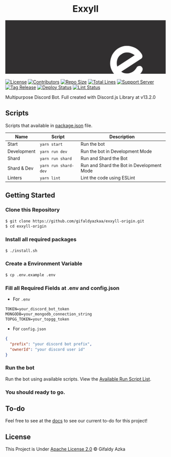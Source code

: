 <h1 align="center">Exxyll</h1>

[![Banner](docs/assets/banner.webp)](https://exxyll.github.io)

[![License](https://img.shields.io/github/license/gifaldyazkaa/exxyll-origin?style=for-the-badge)](LICENSE) [![Contributors](https://img.shields.io/github/contributors/gifaldyazkaa/exxyll-origin?style=for-the-badge)](https://github.com/gifaldyazkaa/exxyll-origin/graphs/contributors) [![Repo Size](https://img.shields.io/github/repo-size/gifaldyazkaa/exxyll-origin?style=for-the-badge)](#) [![Total Lines](https://img.shields.io/tokei/lines/github/gifaldyazkaa/exxyll-origin?style=for-the-badge)](#) [![Support Server](https://img.shields.io/discord/849130218975526922?color=0099ff&logo=discord&logoColor=4e75e8&style=for-the-badge)](https://discord.gg/j2MfuWySfD) [![Tag Release](https://img.shields.io/github/v/tag/gifaldyazkaa/exxyll-origin?logo=github&style=for-the-badge)](https://github.com/gifaldyazkaa/exxyll-origin/releases) [![Deploy Status](https://img.shields.io/github/workflow/status/gifaldyazkaa/exxyll-origin/Deploy%20to%20Heroku?label=Deploy&logo=github&style=for-the-badge)](.github/workflows/deploys.yml) [![Lint Status](https://img.shields.io/github/workflow/status/gifaldyazkaa/exxyll-origin/Lint%20Checking?label=Lint&logo=github&style=for-the-badge)](.github/workflows/lint.yml)

Multipurpose Discord Bot. Full created with Discord.js Library at v13.2.0

## Scripts

Scripts that available in [package.json](package.json) file.

| Name        | Script               | Description                               |
| ----------- | -------------------- | ----------------------------------------- |
| Start       | `yarn start`         | Run the bot                               |
| Development | `yarn run dev`       | Run the bot in Development Mode           |
| Shard       | `yarn run shard`     | Run and Shard the Bot                     |
| Shard & Dev | `yarn run shard-dev` | Run and Shard the Bot in Development Mode |
| Linters     | `yarn lint`          | Lint the code using ESLint                |

## Getting Started

### Clone this Repository

```bash
$ git clone https://github.com/gifaldyazkaa/exxyll-origin.git
$ cd exxyll-origin
```

### Install all required packages

```bash
$ ./install.sh
```

### Create a Environment Variable

```bash
$ cp .env.example .env
```

### Fill all Required Fields at .env and config.json

- For `.env`

```
TOKEN=your_discord_bot_token
MONGODB=your_mongodb_connection_string
TOPGG_TOKEN=your_topgg_token
```

- For `config.json`

```json
{
  "prefix": "your discord bot prefix",
  "ownerId": "your discord user id"
}
```

### Run the bot

Run the bot using available scripts. View the [Available Run Script List](#scripts).

### You should ready to go.

## To-do

Feel free to see at the [docs](docs/todo.md) to see our current to-do for this project!

## License

This Project is Under [Apache License 2.0](https://github.com/gifaldyazkaa/exxyll-rewrite-v13/blob/master/LICENSE) &copy; Gifaldy Azka
